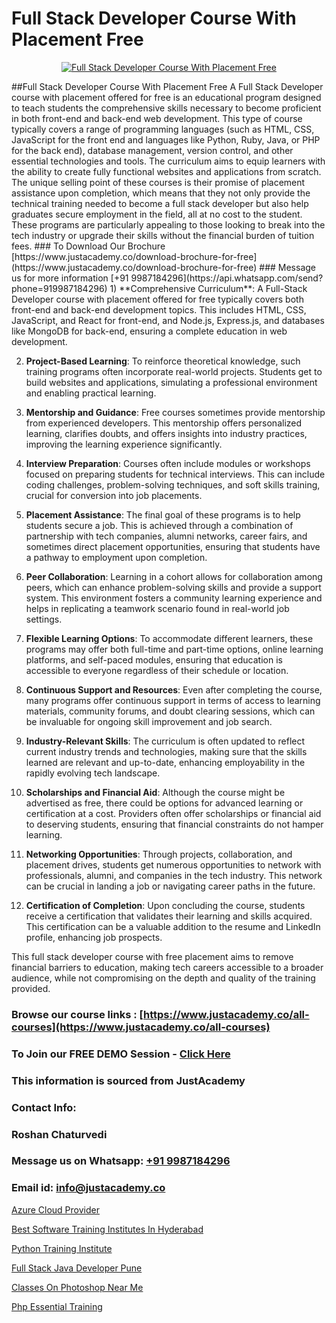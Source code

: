 # Full Stack Developer Course With Placement Free

<p align="center">
  <a href="https://justacademy.co/program-detail/full-stack-web-development">
    <img src="https://justacademy.co/storage2/program_images/1704700371.webp" alt="Full Stack Developer Course With Placement Free">
  </a>
</p>
##Full Stack Developer Course With Placement Free
A Full Stack Developer course with placement offered for free is an educational program designed to teach students the comprehensive skills necessary to become proficient in both front-end and back-end web development. This type of course typically covers a range of programming languages (such as HTML, CSS, JavaScript for the front end and languages like Python, Ruby, Java, or PHP for the back end), database management, version control, and other essential technologies and tools. The curriculum aims to equip learners with the ability to create fully functional websites and applications from scratch. The unique selling point of these courses is their promise of placement assistance upon completion, which means that they not only provide the technical training needed to become a full stack developer but also help graduates secure employment in the field, all at no cost to the student. These programs are particularly appealing to those looking to break into the tech industry or upgrade their skills without the financial burden of tuition fees.
### To Download Our Brochure [https://www.justacademy.co/download-brochure-for-free](https://www.justacademy.co/download-brochure-for-free)
### Message us for more information [+91 9987184296](https://api.whatsapp.com/send?phone=919987184296)
1) **Comprehensive Curriculum**: A Full-Stack Developer course with placement offered for free typically covers both front-end and back-end development topics. This includes HTML, CSS, JavaScript, and React for front-end, and Node.js, Express.js, and databases like MongoDB for back-end, ensuring a complete education in web development.

2) **Project-Based Learning**: To reinforce theoretical knowledge, such training programs often incorporate real-world projects. Students get to build websites and applications, simulating a professional environment and enabling practical learning.

3) **Mentorship and Guidance**: Free courses sometimes provide mentorship from experienced developers. This mentorship offers personalized learning, clarifies doubts, and offers insights into industry practices, improving the learning experience significantly.

4) **Interview Preparation**: Courses often include modules or workshops focused on preparing students for technical interviews. This can include coding challenges, problem-solving techniques, and soft skills training, crucial for conversion into job placements.

5) **Placement Assistance**: The final goal of these programs is to help students secure a job. This is achieved through a combination of partnership with tech companies, alumni networks, career fairs, and sometimes direct placement opportunities, ensuring that students have a pathway to employment upon completion.

6) **Peer Collaboration**: Learning in a cohort allows for collaboration among peers, which can enhance problem-solving skills and provide a support system. This environment fosters a community learning experience and helps in replicating a teamwork scenario found in real-world job settings.

7) **Flexible Learning Options**: To accommodate different learners, these programs may offer both full-time and part-time options, online learning platforms, and self-paced modules, ensuring that education is accessible to everyone regardless of their schedule or location.

8) **Continuous Support and Resources**: Even after completing the course, many programs offer continuous support in terms of access to learning materials, community forums, and doubt clearing sessions, which can be invaluable for ongoing skill improvement and job search.

9) **Industry-Relevant Skills**: The curriculum is often updated to reflect current industry trends and technologies, making sure that the skills learned are relevant and up-to-date, enhancing employability in the rapidly evolving tech landscape.

10) **Scholarships and Financial Aid**: Although the course might be advertised as free, there could be options for advanced learning or certification at a cost. Providers often offer scholarships or financial aid to deserving students, ensuring that financial constraints do not hamper learning.

11) **Networking Opportunities**: Through projects, collaboration, and placement drives, students get numerous opportunities to network with professionals, alumni, and companies in the tech industry. This network can be crucial in landing a job or navigating career paths in the future.

12) **Certification of Completion**: Upon concluding the course, students receive a certification that validates their learning and skills acquired. This certification can be a valuable addition to the resume and LinkedIn profile, enhancing job prospects.

This full stack developer course with free placement aims to remove financial barriers to education, making tech careers accessible to a broader audience, while not compromising on the depth and quality of the training provided.

### Browse our course links : [https://www.justacademy.co/all-courses](https://www.justacademy.co/all-courses) 
### To Join our FREE DEMO Session - [Click Here](https://www.justacademy.co/register-for-course-demo)


### This information is sourced from JustAcademy
### Contact Info:
### Roshan Chaturvedi
### Message us on Whatsapp: [+91 9987184296](https://api.whatsapp.com/send?phone=919987184296)
### Email id: [info@justacademy.co](mailto:info@justacademy.co)
                
[Azure Cloud Provider](https://www.linkedin.com/pulse/azure-cloud-provider-justacademy-sunnyvale-x3h6c?trackingId=681weNoPuAr%2BmoLJROgSkw%3D%3D&lipi=urn%3Ali%3Apage%3Ad_flagship3_company_admin%3BJVVM%2Fef%2BR3WBKPYq3pagGw%3D%3D)

[Best Software Training Institutes In Hyderabad](https://www.linkedin.com/pulse/best-software-training-institutes-hyderabad-justacademy-coimbatore-k7cme?trackingId=1q1qvKq7h%2BFUR30RkTyX4A%3D%3D&lipi=urn%3Ali%3Apage%3Ad_flagship3_company_admin%3B7mNmKz24Tx%2BfRDkV0HwLig%3D%3D)

[Python Training Institute](https://medium.com/@ranemanish460/python-training-institute-0808f7a5963c)

[Full Stack Java Developer Pune](https://medium.com/@negishivu99/full-stack-java-developer-pune-0a083bcaf037)

[Classes On Photoshop Near Me](https://justacademyin.github.io/justacademy/classes-on-photoshop-near-me)

[Php Essential Training](https://justacademyin.github.io/justacademy/php-essential-training)

